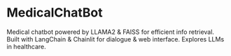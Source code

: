 # MedicalChatBot
Medical chatbot powered by LLAMA2 &amp; FAISS for efficient info retrieval. Built with LangChain &amp; Chainlit for dialogue &amp; web interface. Explores LLMs in healthcare. 
